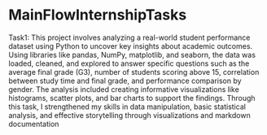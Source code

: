 # MainFlowInternshipTasks

Task1:
This project involves analyzing a real-world student performance dataset using Python to uncover key insights about academic outcomes. Using libraries like pandas, NumPy, matplotlib, and seaborn, the data was loaded, cleaned, and explored to answer specific questions such as the average final grade (G3), number of students scoring above 15, correlation between study time and final grade, and performance comparison by gender. The analysis included creating informative visualizations like histograms, scatter plots, and bar charts to support the findings. Through this task, I strengthened my skills in data manipulation, basic statistical analysis, and effective storytelling through visualizations and markdown documentation
